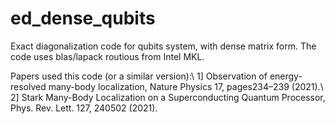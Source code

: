 # ed_dense_qubits

Exact diagonalization code for qubits system, with dense matrix form. The code uses blas/lapack routious from Intel MKL.  

Papers used this code (or a similar version):\\
1] Observation of energy-resolved many-body localization, Nature Physics 17, pages234–239 (2021).\\
2] Stark Many-Body Localization on a Superconducting Quantum Processor, Phys. Rev. Lett. 127, 240502 (2021).
